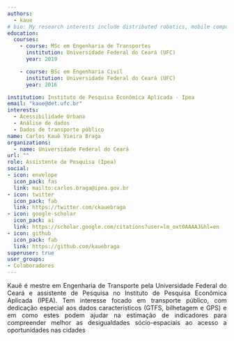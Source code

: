 ```yaml
---
authors:
  - kaue
# bio: My research interests include distributed robotics, mobile computing and programmable matter.
education:
  courses:
    - course: MSc em Engenharia de Transportes
      institution: Universidade Federal do Ceará (UFC)
      year: 2019

    - course: BSc em Engenharia Civil
      institution: Universidade Federal do Ceará (UFC)
      year: 2016

institution: Instituto de Pesquisa Econômica Aplicada - Ipea
email: "kaue@det.ufc.br"
interests:
  - Acessibilidade Urbana
  - Análise de dados
  - Dados de transporte público
name: Carlos Kauê Vieira Braga
organizations:
  - name: Universidade Federal do Ceará
url: ""
role: Assistente de Pesquisa (Ipea)
social:
- icon: envelope
  icon_pack: fas
  link: mailto:carlos.braga@ipea.gov.br
- icon: twitter
  icon_pack: fab
  link: https://twitter.com/ckauebraga
- icon: google-scholar
  icon_pack: ai
  link: https://scholar.google.com/citations?user=lm_oxt0AAAAJ&hl=en
- icon: github
  icon_pack: fab
  link: https://github.com/kauebraga
superuser: true
user_groups:
- Colaboradores
---
```


<p align="justify">
Kauê é mestre em Engenharia de Transporte pela Universidade Federal do Ceará e assistente de Pesquisa no Instituto de Pesquisa Econômica Aplicada (IPEA). Tem interesse focado em transporte público, com dedicação especial aos dados característicos (GTFS, bilhetagem e GPS) e em como estes podem ajudar na estimação de indicadores para compreender melhor as desigualdades sócio-espaciais ao acesso a oportunidades nas cidades

</p>
